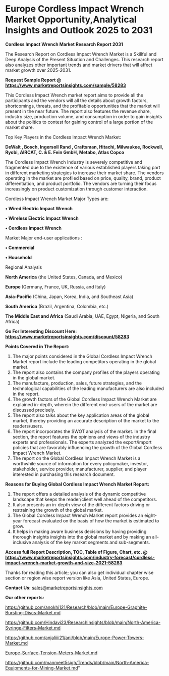 # Europe Cordless Impact Wrench Market Opportunity,Analytical Insights and Outlook 2025 to 2031

<strong>Cordless Impact Wrench Market Research Report 2031</strong>

The Research Report on Cordless Impact Wrench Market is a Skillful and Deep Analysis of the Present Situation and Challenges. This research report also analyzes other important trends and market drivers that will affect market growth over 2025-2031.

<strong>Request Sample Report @ <a href=https://www.marketreportsinsights.com/sample/58283>https://www.marketreportsinsights.com/sample/58283</a></strong>

This Cordless Impact Wrench market report aims to provide all the participants and the vendors will all the details about growth factors, shortcomings, threats, and the profitable opportunities that the market will present in the near future. The report also features the revenue share, industry size, production volume, and consumption in order to gain insights about the politics to contest for gaining control of a large portion of the market share.

Top Key Players in the Cordless Impact Wrench Market:

<strong>DeWalt , Bosch, Ingersoll Rand , Craftsman, Hitachi, Milwaukee, Rockwell, Ryobi, AIRCAT, C. & E. Fein GmbH, Metabo, Atlas Copco</strong>

The Cordless Impact Wrench Industry is severely competitive and fragmented due to the existence of various established players taking part in different marketing strategies to increase their market share. The vendors operating in the market are profiled based on price, quality, brand, product differentiation, and product portfolio. The vendors are turning their focus increasingly on product customization through customer interaction.

Cordless Impact Wrench Market Major Types are:

<strong>• Wired Electric Impact Wrench

• Wireless Electric Impact Wrench

• Cordless Impact Wrench</strong>

Market Major end-user applications :

<strong>• Commercial

• Household</strong>

Regional Analysis

</u><strong><b>North America</b></strong> (the United States, Canada, and Mexico)

<strong><b>Europe </b></strong>(Germany, France, UK, Russia, and Italy)

<strong><b>Asia-Pacific</b></strong> (China, Japan, Korea, India, and Southeast Asia)

<strong><b>South America</b></strong> (Brazil, Argentina, Colombia, etc.)

<strong><b>The Middle East and Africa</b></strong> (Saudi Arabia, UAE, Egypt, Nigeria, and South Africa)

<strong>Go For Interesting Discount Here: <a href=https://www.marketreportsinsights.com/discount/58283>https://www.marketreportsinsights.com/discount/58283</a></strong>

<strong>Points Covered in The Report:</strong>
<ol>
  <li>The major points considered in the Global Cordless Impact Wrench Market report include the leading competitors operating in the global market.</li>
  <li>The report also contains the company profiles of the players operating in the global market.</li>
  <li>The manufacture, production, sales, future strategies, and the technological capabilities of the leading manufacturers are also included in the report.</li>
  <li>The growth factors of the Global Cordless Impact Wrench Market are explained in-depth, wherein the different end-users of the market are discussed precisely.</li>
  <li>The report also talks about the key application areas of the global market, thereby providing an accurate description of the market to the readers/users.</li>
  <li>The report incorporates the SWOT analysis of the market. In the final section, the report features the opinions and views of the industry experts and professionals. The experts analyzed the export/import policies that are favorably influencing the growth of the Global Cordless Impact Wrench Market.</li>
  <li>The report on the Global Cordless Impact Wrench Market is a worthwhile source of information for every policymaker, investor, stakeholder, service provider, manufacturer, supplier, and player interested in purchasing this research document.</li>
</ol>
<strong>Reasons for Buying Global Cordless Impact Wrench Market Report:</strong>

<ol>
  <li>The report offers a detailed analysis of the dynamic competitive landscape that keeps the reader/client well ahead of the competitors.</li>
  <li>It also presents an in-depth view of the different factors driving or restraining the growth of the global market.</li>
  <li>The Global Cordless Impact Wrench Market report provides an eight-year forecast evaluated on the basis of how the market is estimated to grow.</li>
  <li>It helps in making aware business decisions by having providing thorough insights insights into the global market and by making an all-inclusive analysis of the key market segments and sub-segments.</li>
</ol>
<strong>Access full Report Description, TOC, Table of Figure, Chart, etc. @ <a href=https://www.marketreportsinsights.com/industry-forecast/cordless-impact-wrench-market-growth-and-size-2021-58283>https://www.marketreportsinsights.com/industry-forecast/cordless-impact-wrench-market-growth-and-size-2021-58283</a></strong>


Thanks for reading this article; you can also get individual chapter wise section or region wise report version like Asia, United States, Europe.

<strong>Contact Us:</strong>
sales@marketreportsinsights.com

<strong>Our other reports:</strong>

<a href=https://github.com/anokhi121/Research/blob/main/Europe-Graphite-Bursting-Discs-Market.md>https://github.com/anokhi121/Research/blob/main/Europe-Graphite-Bursting-Discs-Market.md</a>

<a href=https://github.com/Hindavi23/Researchinsights/blob/main/North-America-Syringe-Filters-Market.md>https://github.com/Hindavi23/Researchinsights/blob/main/North-America-Syringe-Filters-Market.md</a>

<a href=https://github.com/anjaliiii21/ani/blob/main/Europe-Power-Towers-Market.md>https://github.com/anjaliiii21/ani/blob/main/Europe-Power-Towers-Market.md</a>

<a href=Europe-Surface-Tension-Meters-Market.md>Europe-Surface-Tension-Meters-Market.md</a>

<a href=https://github.com/manmeet5sigh/Trends/blob/main/North-America-Equipments-for-Mining-Market.md>https://github.com/manmeet5sigh/Trends/blob/main/North-America-Equipments-for-Mining-Market.md</a>"
